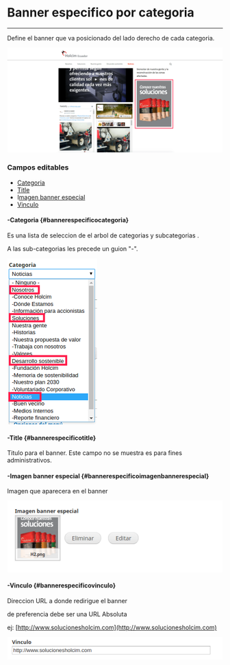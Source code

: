 # Banner especifico por categoria

---

Define el banner que va posicionado del lado derecho de cada categoria.

![](/assets/DeepinScreenshot_select-area_20170927141058.png)

### Campos editables

* [Categoria](#bannerespecificocategoria)
* [Title](#bannerespecificotitle)
* I[magen banner especial](#bannerespecificoimagenbannerespecial)
* [Vinculo](#bannerespecificovinculo)

#### -Categoria {#bannerespecificocategoria}

Es una lista de seleccion de el arbol de categorias y subcategorias .

A las sub-categorias les precede un guion "-".

![](/assets/DeepinScreenshot_select-area_20170927143708.png)

#### -Title {#bannerespecificotitle}

Titulo para el banner. Este campo no se muestra es para fines administrativos.

#### -Imagen banner especial {#bannerespecificoimagenbannerespecial}

Imagen que aparecera en el banner

![](/assets/DeepinScreenshot_select-area_20170927161158.png)

#### -Vinculo {#bannerespecificovinculo}

Direccion URL a donde redirigue el banner

de preferencia debe ser una URL Absoluta

ej: [http://www.solucionesholcim.com](http://www.solucionesholcim.com)

![](/assets/DeepinScreenshot_select-area_20170927161516.png)

